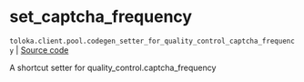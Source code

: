 # set_captcha_frequency
`toloka.client.pool.codegen_setter_for_quality_control_captcha_frequency` | [Source code](https://github.com/Toloka/toloka-kit/blob/v1.1.4/src/client/pool/__init__.py#L0)

A shortcut setter for quality_control.captcha_frequency

